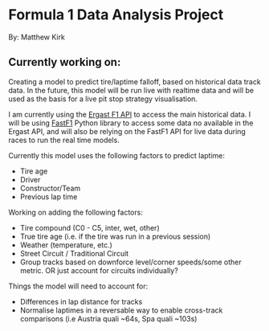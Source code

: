 # Formula 1 Data Analysis Project
By: Matthew Kirk


## Currently working on:
Creating a model to predict tire/laptime falloff, based on historical data track data. In the future, this model will be run live with realtime data and will be used as the basis for a live pit stop strategy visualisation. 

I am currently using the [Ergast F1 API](https://ergast.com/mrd/) to access the main historical data. I will be using [FastF1](https://docs.fastf1.dev/) Python library to access some data no available in the Ergast API, and will also be relying on the FastF1 API for live data during races to run the real time models.


Currently this model uses the following factors to predict laptime:
- Tire age
- Driver
- Constructor/Team
- Previous lap time

Working on adding the following factors:
- Tire compound (C0 - C5, inter, wet, other)
- True tire age (i.e. if the tire was run in a previous session)
- Weather (temperature, etc.)
- Street Circuit / Traditional Circuit
- Group tracks based on downforce level/corner speeds/some other metric. OR just account for circuits individually?

Things the model will need to account for:
- Differences in lap distance for tracks
- Normalise laptimes in a reversable way to enable cross-track comparisons (i.e Austria quali ~64s, Spa quali ~103s)
